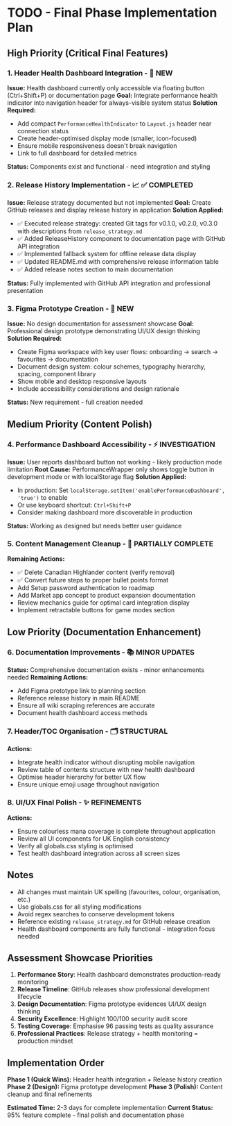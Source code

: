 # TODO - Final Phase Implementation Plan

## High Priority (Critical Final Features)

### 1. Header Health Dashboard Integration - 🏥 NEW
**Issue:** Health dashboard currently only accessible via floating button (Ctrl+Shift+P) or documentation page
**Goal:** Integrate performance health indicator into navigation header for always-visible system status
**Solution Required:**
- Add compact `PerformanceHealthIndicator` to `Layout.js` header near connection status
- Create header-optimised display mode (smaller, icon-focused)
- Ensure mobile responsiveness doesn't break navigation
- Link to full dashboard for detailed metrics

**Status:** Components exist and functional - need integration and styling

### 2. Release History Implementation - 📈 ✅ COMPLETED  
**Issue:** Release strategy documented but not implemented
**Goal:** Create GitHub releases and display release history in application
**Solution Applied:**
- ✅ Executed release strategy: created Git tags for v0.1.0, v0.2.0, v0.3.0 with descriptions from `release_strategy.md`
- ✅ Added ReleaseHistory component to documentation page with GitHub API integration
- ✅ Implemented fallback system for offline release data display
- ✅ Updated README.md with comprehensive release information table
- ✅ Added release notes section to main documentation

**Status:** Fully implemented with GitHub API integration and professional presentation

### 3. Figma Prototype Creation - 🎨 NEW
**Issue:** No design documentation for assessment showcase
**Goal:** Professional design prototype demonstrating UI/UX design thinking
**Solution Required:**
- Create Figma workspace with key user flows: onboarding → search → favourites → documentation
- Document design system: colour schemes, typography hierarchy, spacing, component library
- Show mobile and desktop responsive layouts
- Include accessibility considerations and design rationale

**Status:** New requirement - full creation needed

## Medium Priority (Content Polish)

### 4. Performance Dashboard Accessibility - ⚡ INVESTIGATION
**Issue:** User reports dashboard button not working - likely production mode limitation
**Root Cause:** PerformanceWrapper only shows toggle button in development mode or with localStorage flag
**Solution Applied:**
- In production: Set `localStorage.setItem('enablePerformanceDashboard', 'true')` to enable
- Or use keyboard shortcut: `Ctrl+Shift+P` 
- Consider making dashboard more discoverable in production

**Status:** Working as designed but needs better user guidance

### 5. Content Management Cleanup - 📝 PARTIALLY COMPLETE
**Remaining Actions:**
- ✅ Delete Canadian Highlander content (verify removal)
- ✅ Convert future steps to proper bullet points format
- Add Setup password authentication to roadmap
- Add Market app concept to product expansion documentation
- Review mechanics guide for optimal card integration display
- Implement retractable buttons for game modes section

## Low Priority (Documentation Enhancement)

### 6. Documentation Improvements - 📚 MINOR UPDATES
**Status:** Comprehensive documentation exists - minor enhancements needed
**Remaining Actions:**
- Add Figma prototype link to planning section
- Reference release history in main README
- Ensure all wiki scraping references are accurate
- Document health dashboard access methods

### 7. Header/TOC Organisation - 🗂️ STRUCTURAL
**Actions:**
- Integrate health indicator without disrupting mobile navigation
- Review table of contents structure with new health dashboard
- Optimise header hierarchy for better UX flow
- Ensure unique emoji usage throughout navigation

### 8. UI/UX Final Polish - ✨ REFINEMENTS  
**Actions:**
- Ensure colourless mana coverage is complete throughout application
- Review all UI components for UK English consistency
- Verify all globals.css styling is optimised
- Test health dashboard integration across all screen sizes

## Notes
- All changes must maintain UK spelling (favourites, colour, organisation, etc.)
- Use globals.css for all styling modifications
- Avoid regex searches to conserve development tokens
- Reference existing `release_strategy.md` for GitHub release creation
- Health dashboard components are fully functional - integration focus needed

## Assessment Showcase Priorities
1. **Performance Story**: Health dashboard demonstrates production-ready monitoring
2. **Release Timeline**: GitHub releases show professional development lifecycle  
3. **Design Documentation**: Figma prototype evidences UI/UX design thinking
4. **Security Excellence**: Highlight 100/100 security audit score
5. **Testing Coverage**: Emphasise 96 passing tests as quality assurance
6. **Professional Practices**: Release strategy + health monitoring = production mindset

## Implementation Order
**Phase 1 (Quick Wins):** Header health integration + Release history creation
**Phase 2 (Design):** Figma prototype development
**Phase 3 (Polish):** Content cleanup and final refinements

**Estimated Time:** 2-3 days for complete implementation
**Current Status:** 95% feature complete - final polish and documentation phase